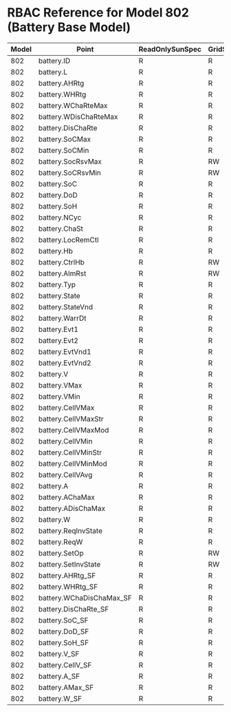 # RBAC Reference for Model 802 (Battery Base Model)

| Model | Point | ReadOnlySunSpec | GridServiceSunSpec | NetworkAdministratorSunSpec | SuperAdministratorSpec | 
|-------|-------|------------------|---------------------|------------------|--------------------|
| 802 | battery.ID | R | R | R | R |
| 802 | battery.L | R | R | R | R |
| 802 | battery.AHRtg | R | R | R | R |
| 802 | battery.WHRtg | R | R | R | R |
| 802 | battery.WChaRteMax | R | R | R | R |
| 802 | battery.WDisChaRteMax | R | R | R | R |
| 802 | battery.DisChaRte | R | R | R | R |
| 802 | battery.SoCMax | R | R | R | R |
| 802 | battery.SoCMin | R | R | R | R |
| 802 | battery.SocRsvMax | R | RW | R | RW |
| 802 | battery.SoCRsvMin | R | RW | R | RW |
| 802 | battery.SoC | R | R | R | R |
| 802 | battery.DoD | R | R | R | R |
| 802 | battery.SoH | R | R | R | R |
| 802 | battery.NCyc | R | R | R | R |
| 802 | battery.ChaSt | R | R | R | R |
| 802 | battery.LocRemCtl | R | R | R | R |
| 802 | battery.Hb | R | R | R | R |
| 802 | battery.CtrlHb | R | RW | R | RW |
| 802 | battery.AlmRst | R | RW | R | RW |
| 802 | battery.Typ | R | R | R | R |
| 802 | battery.State | R | R | R | R |
| 802 | battery.StateVnd | R | R | R | R |
| 802 | battery.WarrDt | R | R | R | R |
| 802 | battery.Evt1 | R | R | R | R |
| 802 | battery.Evt2 | R | R | R | R |
| 802 | battery.EvtVnd1 | R | R | R | R |
| 802 | battery.EvtVnd2 | R | R | R | R |
| 802 | battery.V | R | R | R | R |
| 802 | battery.VMax | R | R | R | R |
| 802 | battery.VMin | R | R | R | R |
| 802 | battery.CellVMax | R | R | R | R |
| 802 | battery.CellVMaxStr | R | R | R | R |
| 802 | battery.CellVMaxMod | R | R | R | R |
| 802 | battery.CellVMin | R | R | R | R |
| 802 | battery.CellVMinStr | R | R | R | R |
| 802 | battery.CellVMinMod | R | R | R | R |
| 802 | battery.CellVAvg | R | R | R | R |
| 802 | battery.A | R | R | R | R |
| 802 | battery.AChaMax | R | R | R | R |
| 802 | battery.ADisChaMax | R | R | R | R |
| 802 | battery.W | R | R | R | R |
| 802 | battery.ReqInvState | R | R | R | R |
| 802 | battery.ReqW | R | R | R | R |
| 802 | battery.SetOp | R | RW | R | RW |
| 802 | battery.SetInvState | R | RW | R | RW |
| 802 | battery.AHRtg_SF | R | R | R | R |
| 802 | battery.WHRtg_SF | R | R | R | R |
| 802 | battery.WChaDisChaMax_SF | R | R | R | R |
| 802 | battery.DisChaRte_SF | R | R | R | R |
| 802 | battery.SoC_SF | R | R | R | R |
| 802 | battery.DoD_SF | R | R | R | R |
| 802 | battery.SoH_SF | R | R | R | R |
| 802 | battery.V_SF | R | R | R | R |
| 802 | battery.CellV_SF | R | R | R | R |
| 802 | battery.A_SF | R | R | R | R |
| 802 | battery.AMax_SF | R | R | R | R |
| 802 | battery.W_SF | R | R | R | R |
